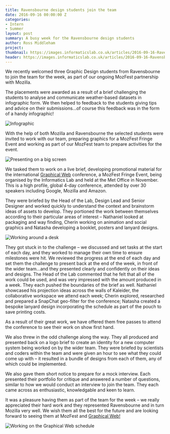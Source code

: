 ```yaml
---
title: Ravensbourne design students join the team
date: 2016-09-16 00:00:00 Z
categories:
- Intern
- Summer
layout: post
summary: A busy week for the Ravensbourne design students
author: Ross Middleham
project: 
thumbnail: https://images.informaticslab.co.uk/articles/2016-09-16-Ravensbourne-work-experience/20160909_120306.jpg
header: https://images.informaticslab.co.uk/articles/2016-09-16-Ravensbourne-work-experience/20160908_091857.jpg
---
```


We recently welcomed three Graphic Design students from Ravensbourne to join the team for the week, as part of our ongoing MozFest partnership with Mozilla.

The placements were awarded as a result of a brief challenging the students to analyse and communicate weather-based datasets in infographic form. We then helped to feedback to the students giving tips and advice on their submissions...of course this feedback was in the form of a handy infographic!

![Infographic](https://images.informaticslab.co.uk/articles/2016-09-16-Ravensbourne-work-experience/infographic_feedback.png)

With the help of both Mozilla and Ravensbourne the selected students were invited to work with our team, preparing graphics for a MozFest Fringe Event and working as part of our MozFest team to prepare activities for the event.


![Presenting on a big screen](https://images.informaticslab.co.uk/articles/2016-09-16-Ravensbourne-work-experience/20160908_092745.jpg)

We tasked them to work on a live brief, developing promotional material for the international [Graphical Web](http://2016.graphicalweb.org/) conference, a MozFest Fringe Event, being organised by the Informatics Lab and held at the Met Office in November. This is a high profile, global 4-day conference, attended by over 30 speakers including Google, Mozilla and Amazon.

They were briefed by the Head of the Lab, Design Lead and Senior Designer and worked quickly to understand the context and brainstorm ideas of assets to develop. They portioned the work between themselves according to their particular areas of interest – Nathaniel looked at packaging and way finding, Cherin working on animation and social graphics and Natasha developing a booklet, posters and lanyard designs.

![Working around a desk](https://images.informaticslab.co.uk/articles/2016-09-16-Ravensbourne-work-experience/20160909_120255.jpg)

They got stuck in to the challenge – we discussed and set tasks at the start of each day, and they worked to manage their own time to ensure milestones were hit. We reviewed the progress at the end of each day and set them the challenge to present back at the end of the week, in front of the wider team…and they presented clearly and confidently on their ideas and designs. The Head of the Lab commented that he felt that all of the work could be used, and was very impressed with the amount produced in a week. They each pushed the boundaries of the brief as well. Nathaniel showcased his projection ideas across the walls of Kaleider, the collaborative workspace we attend each week; Cherin explored, researched and prepared a SnapChat geo-filter for the conference; Natasha created a bespoke lanyard design incorporating the schedule as part of the pouch to save printing costs.

As a result of their great work, we have offered them free passes to attend the conference to see their work on show first hand.

We also threw in the odd challenge along the way. They all produced and presented back on a logo brief to create an identity for a new computer system being worked on by the wider team. They were briefed by scientists and coders within the team and were given an hour to see what they could come up with – it resulted in a bundle of designs from each of them, any of which could be implemented.

We also gave them short notice to prepare for a mock interview. Each presented their portfolio for critique and answered a number of questions, similar to how we would conduct an interview to join the team. They each came across as enthusiastic, knowledgable and keen to learn.

It was a pleasure having them as part of the team for the week – we really appreciated their hard work and they represented Ravensbourne and in turn Mozilla very well. We wish them all the best for the future and are looking forward to seeing them at MozFest and [Graphical Web!](http://2016.graphicalweb.org/)

![Working on the Graphical Web schedule](https://images.informaticslab.co.uk/articles/2016-09-16-Ravensbourne-work-experience/20160909_120322.jpg)
